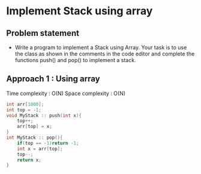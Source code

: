 # Implement Stack using array

## Problem statement 

- Write a program to implement a Stack using Array. Your task is to use the class as shown in the comments in the code editor and complete the functions push() and pop() to implement a stack. 

## Approach 1 : Using array

Time complexity : O(N) 
Space complexity : O(N)

```cpp
int arr[1000];
int top = -1;
void MyStack :: push(int x){
    top++;
    arr[top] = x;
}
int MyStack :: pop(){
    if(top == -1)return -1;
    int x = arr[top];
    top--;
    return x;
}
```